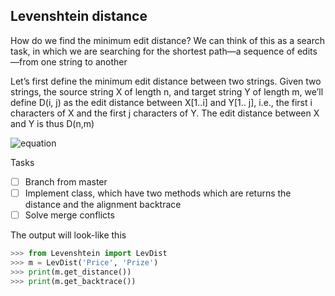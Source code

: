 ## Levenshtein distance

How do we find the minimum edit distance? We can think of this as a search task, in
which we are searching for the shortest path—a sequence of edits—from one string
to another

Let’s first define the minimum edit distance between two strings. Given two
strings, the source string X of length n, and target string Y of length m, we’ll define
D(i, j) as the edit distance between X[1..i] and Y[1.. j], i.e., the first i characters of X
and the first j characters of Y. The edit distance between X and Y is thus D(n,m)

![equation](https://qkdb.files.wordpress.com/2012/10/edit_distance.png)

Tasks
- [ ] Branch from master 
- [ ] Implement class, which have two methods which are returns the distance and the alignment backtrace
- [ ] Solve merge conflicts 

The output will look-like this

```python
>>> from Levenshtein import LevDist
>>> m = LevDist('Price', 'Prize')
>>> print(m.get_distance())
>>> print(m.get_backtrace())
```
